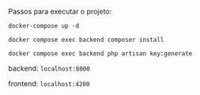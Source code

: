 Passos para executar o projeto:

`docker-compose up -d`

`docker compose exec backend composer install`

`docker compose exec backend php artisan key:generate`

backend: `localhost:8000`

frontend: `localhost:4200`
